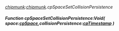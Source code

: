 _[chipmunk](../../modules/chipmunk/chipmunk-module.md):[chipmunk](../../modules/chipmunk/chipmunk-module.md).cpSpaceSetCollisionPersistence_
##### Function cpSpaceSetCollisionPersistence:Void( space:[cpSpace](../../modules/chipmunk/chipmunk-cpspace.md),collisionPersistence:[cpTimestamp](../../modules/chipmunk/chipmunk-cptimestamp.md) )
